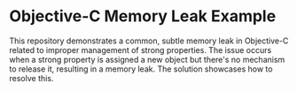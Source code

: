 # Objective-C Memory Leak Example

This repository demonstrates a common, subtle memory leak in Objective-C related to improper management of strong properties. The issue occurs when a strong property is assigned a new object but there's no mechanism to release it, resulting in a memory leak. The solution showcases how to resolve this.